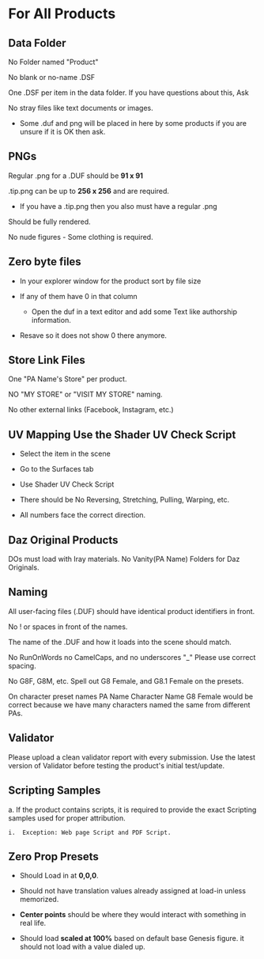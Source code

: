 # For All Products

## Data Folder

No Folder named "Product"

No blank or no-name .DSF

One .DSF per item in the data folder. If you have questions about this, Ask

No stray files like text documents or images.

* Some .duf and png will be placed in here by some products if you are unsure if it is OK then ask.

## PNGs

Regular .png for a .DUF should be **91 x 91**

.tip.png can be up to **256 x 256** and are required.

* If you have a .tip.png then you also must have a regular .png

Should be fully rendered.

No nude figures - Some clothing is required.

## Zero byte files

* In your explorer window for the product sort by file size

* If any of them have 0 in that column

  * Open the duf in a text editor and add some Text like authorship information.

*  Resave so it does not show 0 there anymore.

## Store Link Files

One "PA Name's Store" per product. 

NO "MY STORE" or "VISIT MY STORE" naming. 

No other external links (Facebook, Instagram, etc.)

## UV Mapping Use the Shader UV Check Script

* Select the item in the scene

* Go to the Surfaces tab

* Use Shader UV Check Script

* There should be No Reversing, Stretching, Pulling, Warping, etc.

* All numbers face the correct direction.

## Daz Original Products

DOs must load with Iray materials. No Vanity(PA Name) Folders for Daz Originals. 

## Naming

All user-facing files (.DUF) should have identical product identifiers in front.

No ! or spaces in front of the names.

The name of the .DUF and how it loads into the scene should match.

No RunOnWords no CamelCaps, and no underscores "_" Please use correct spacing.

No G8F, G8M, etc. Spell out G8 Female, and G8.1 Female on the presets.

On character preset names PA Name Character Name G8 Female would be correct because we have many characters named the same from different PAs.

## Validator

Please upload a clean validator report with every submission. Use the latest version of Validator before testing the product's initial test/update.

## Scripting Samples

a.  If the product contains scripts, it is required to provide the exact Scripting samples used for proper attribution.

    i.  Exception: Web page Script and PDF Script.

## Zero Prop Presets

* Should Load in at **0,0,0**.

* Should not have translation values already assigned at load-in unless memorized.

* **Center points** should be where they would interact with something in real life.

*  Should load **scaled at 100%** based on default base Genesis figure. it should not load with a value dialed up.

